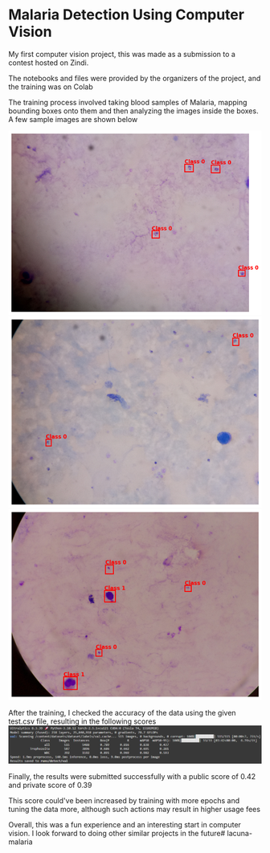# Malaria Detection Using Computer Vision
My first computer vision project, this was made as a submission to a contest hosted on Zindi.  
  
The notebooks and files were provided by the organizers of the project, and the training was on Colab

The training process involved taking blood samples of Malaria, mapping bounding boxes onto them and then analyzing the images inside the boxes. A few sample images are shown below

![Malaria blood sample with bounding boxes](assets/sample_prediction_1.png)
![Malaria blood sample with bounding boxes](assets/sample_prediction_2.png)
![Malaria blood sample with bounding boxes](assets/sample_prediction_3.png)

After the training, I checked the accuracy of the data using the given test.csv file, resulting in the following scores
![Class/Images/Instances/P/R/mAP50/mAP50-95  all/515/5488/0.789/0.816/0.838/0.437 Trophozoite/507/3896/0.686/0.662/0.695/0.281 WBC/392/1592/0.891/0.969/0.982/0.593](assets/training_results.png)

Finally, the results were submitted successfully with a public score of 0.42 and private score of 0.39

This score could've been increased by training with more epochs and tuning the data more, although such actions may result in higher usage fees

Overall, this was a fun experience and an interesting start in computer vision. I look forward to doing other similar projects in the future#   l a c u n a - m a l a r i a 
 
 